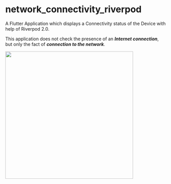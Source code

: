 # network_connectivity_riverpod

A Flutter Application which displays a Connectivity status of the Device with help of Riverpod 2.0.

This application does not check the presence of an _**Internet connection**_, but only the fact of _**connection to the network**_.


<img src="https://github.com/Nikiroiduk/network_connectivity_riverpod/blob/master/screenshot.png" width="400" />
